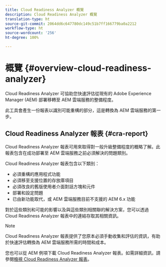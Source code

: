 ```yaml
---
title: Cloud Readiness Analyzer 概覽
description: Cloud Readiness Analyzer 概覽
translation-type: ht
source-git-commit: 2064dd6c647780dc149c51b7ff166779ba0a2212
workflow-type: ht
source-wordcount: '256'
ht-degree: 100%

---
```



# 概覽 {#overview-cloud-readiness-analyzer}

Cloud Readiness Analyzer 可協助您快速評估從現有的 Adobe Experience Manager (AEM) 部署移轉至 AEM 雲端服務的整備程度。

此工具會產生一份報表以識別可能重構的部分，這是轉換為 AEM 雲端服務的第一步。

## Cloud Readiness Analyzer 報表 {#cra-report}

Cloud Readiness Analyzer 報表可用來取得對一般升級整備程度的概略了解。此報表包含在成功部署至 AEM 雲端服務之前必須解決的問題類別。

Cloud Readiness Analyzer 報表包含以下類別：

* 必須重構的應用程式功能
* 必須移至支援位置的存放庫項目
* 必須改良的舊版使用者介面對話方塊和元件
* 部署和設定問題
* 已由新功能取代，或 AEM 雲端服務目前不支援的 AEM 6.x 功能

對於這些類別和可能的影響以及與這些類別相關聯的解決方案，您可以透過 Cloud Readiness Analyzer 報表中的連結存取其相關資訊。

>[!NOTE]
>Cloud Readiness Analyzer 報表提供了您原本必須手動收集和評估的資訊，有助於快速評估轉換為 AEM 雲端服務所需的時間和成本。

您也可以從 AEM 例項下載 Cloud Readiness Analyzer 報表。如需詳細資訊，請參閱[檢視 Cloud Readiness Analyzer 報表](/help/move-to-cloud-service/cloud-readiness-analyzer/using-cloud-readiness-analyzer.md#viewing-report)。